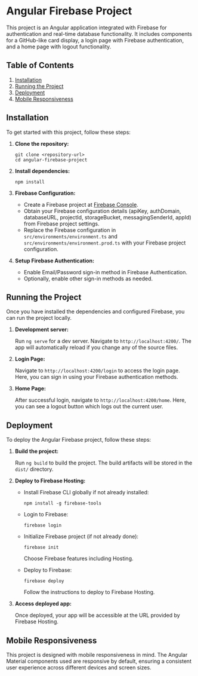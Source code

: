 # Angular Firebase Project

This project is an Angular application integrated with Firebase for authentication and real-time database functionality. It includes components for a GitHub-like card display, a login page with Firebase authentication, and a home page with logout functionality.

## Table of Contents

1. [Installation](#installation)
2. [Running the Project](#running-the-project)
3. [Deployment](#deployment)
4. [Mobile Responsiveness](#mobile-responsiveness)

## Installation

To get started with this project, follow these steps:

1. **Clone the repository:**

   ```
   git clone <repository-url>
   cd angular-firebase-project
   ```

2. **Install dependencies:**

   ```
   npm install
   ```

3. **Firebase Configuration:**

   - Create a Firebase project at [Firebase Console](https://console.firebase.google.com/).
   - Obtain your Firebase configuration details (apiKey, authDomain, databaseURL, projectId, storageBucket, messagingSenderId, appId) from Firebase project settings.
   - Replace the Firebase configuration in `src/environments/environment.ts` and `src/environments/environment.prod.ts` with your Firebase project configuration.

4. **Setup Firebase Authentication:**

   - Enable Email/Password sign-in method in Firebase Authentication.
   - Optionally, enable other sign-in methods as needed.

## Running the Project

Once you have installed the dependencies and configured Firebase, you can run the project locally.

1. **Development server:**

   Run `ng serve` for a dev server. Navigate to `http://localhost:4200/`. The app will automatically reload if you change any of the source files.

2. **Login Page:**

   Navigate to `http://localhost:4200/login` to access the login page. Here, you can sign in using your Firebase authentication methods.

3. **Home Page:**

   After successful login, navigate to `http://localhost:4200/home`. Here, you can see a logout button which logs out the current user.

## Deployment

To deploy the Angular Firebase project, follow these steps:

1. **Build the project:**

   Run `ng build` to build the project. The build artifacts will be stored in the `dist/` directory.

2. **Deploy to Firebase Hosting:**

   - Install Firebase CLI globally if not already installed:
     ```
     npm install -g firebase-tools
     ```
   
   - Login to Firebase:
     ```
     firebase login
     ```
   
   - Initialize Firebase project (if not already done):
     ```
     firebase init
     ```
     Choose Firebase features including Hosting.

   - Deploy to Firebase:
     ```
     firebase deploy
     ```
     Follow the instructions to deploy to Firebase Hosting.

3. **Access deployed app:**

   Once deployed, your app will be accessible at the URL provided by Firebase Hosting.

## Mobile Responsiveness

This project is designed with mobile responsiveness in mind. The Angular Material components used are responsive by default, ensuring a consistent user experience across different devices and screen sizes.
